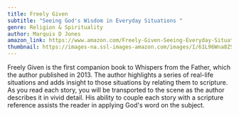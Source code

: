 ```yaml
---
title: Freely Given
subtitle: "Seeing God's Wisdom in Everyday Situations "
genre: Religion & Spirituality
author: Marquis D Jones
amazon_link: https://www.amazon.com/Freely-Given-Seeing-Everyday-Situations/dp/1648954162/ref=sr_1_1?crid=22CZ05R0VCJ0E&keywords=9781648954160&qid=1642673394&sprefix=%2Caps%2C786&sr=8-1
thumbnail: https://images-na.ssl-images-amazon.com/images/I/61L96Wna8ZS.jpg
---
```

Freely Given is the first companion book to Whispers from the Father, which the author published in 2013. The author highlights a series of real-life situations and adds insight to those situations by relating them to scripture. As you read each story, you will be transported to the scene as the author describes it in vivid detail. His ability to couple each story with a scripture reference assists the reader in applying God's word on the subject.